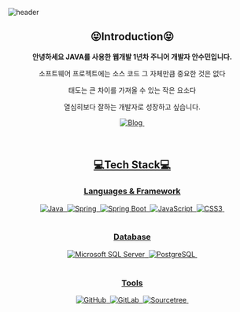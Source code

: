 
<!--
**SuminAnn/SuminAnn** is a ✨ _special_ ✨ repository because its `README.md` (this file) appears on your GitHub profile.

Here are some ideas to get you started:

- 🔭 I’m currently working on ...
- 🌱 I’m currently learning ...
- 👯 I’m looking to collaborate on ...
- 🤔 I’m looking for help with ...
- 💬 Ask me about ...
- 📫 How to reach me: ...
- 😄 Pronouns: ...
- ⚡ Fun fact: ...
-->

![header](https://capsule-render.vercel.app/api?type=slice&color=FFDC3C&height=300&section=header&text=SuminAnn&fontColor=0000FF&fontSize=90)

<h2 align=center>😝Introduction😝</h2>
<p align=center><strong>안녕하세요 JAVA를 사용한 웹개발 1년차 주니어 개발자 안수민입니다.</strong></p>
<p align=center>소프트웨어 프로젝트에는 소스 코드 그 자체만큼 중요한 것은 없다</p>
<p align=center>태도는 큰 차이를 가져올 수 있는 작은 요소다</p>
<p align=center>열심히보다 잘하는 개발자로 성장하고 싶습니다.</p>
<div align=center>
  <a href="https://create-imagination-from-say-no.tistory.com"><img alt="Blog" src ="https://img.shields.io/badge/Blog-000000.svg?&style=for-the-badge&logo=Bloglovin&logoColor=white"/>&nbsp
</div><br><br>


<h2 align=center>💻Tech Stack💻</h2>
<h3 align=center>Languages & Framework</h3>
<div align=center>
  <a href="https://github.com/SuminAnn"><img alt="Java" src ="https://img.shields.io/badge/Java-4169E1.svg?&style=for-the-badge&logo=Java&logoColor=white"/>&nbsp
  <a href="https://github.com/SuminAnn"><img alt="Spring" src ="https://img.shields.io/badge/Spring-6DB33F.svg?&style=for-the-badge&logo=Spring&logoColor=white"/>&nbsp
  <a href="https://github.com/SuminAnn"><img alt="Spring Boot" src ="https://img.shields.io/badge/Spring Boot-6DB33F.svg?&style=for-the-badge&logo=Spring Boot&logoColor=white"/>&nbsp
  <a href="https://github.com/SuminAnn"><img alt="JavaScript" src ="https://img.shields.io/badge/JavaScript-F7DF1E.svg?&style=for-the-badge&logo=JavaScript&logoColor=white"/>&nbsp
  <a href="https://github.com/SuminAnn"><img alt="CSS3" src ="https://img.shields.io/badge/CSS3-1572B6.svg?&style=for-the-badge&logo=CSS3&logoColor=white"/>&nbsp
</div><br>

<h3 align=center>Database</h3>
<div align=center>
  <a href="https://github.com/SuminAnn"><img alt="Microsoft SQL Server" src ="https://img.shields.io/badge/Microsoft SQL Server-CC2927.svg?&style=for-the-badge&logo=Microsoft SQL Server&logoColor=white"/>&nbsp
  <a href="https://github.com/SuminAnn"><img alt="PostgreSQL" src ="https://img.shields.io/badge/PostgreSQL-4169E1.svg?&style=for-the-badge&logo=PostgreSQL&logoColor=white"/>&nbsp
</div><br>

<h3 align=center>Tools</h3>
<div align=center>
  <a href="https://github.com/SuminAnn"><img alt="GitHub" src ="https://img.shields.io/badge/GitHub-181717.svg?&style=for-the-badge&logo=GitHub&logoColor=white"/>&nbsp
  <a href="https://github.com/SuminAnn"><img alt="GitLab" src ="https://img.shields.io/badge/GitLab-FC6D26.svg?&style=for-the-badge&logo=GitLab&logoColor=white"/>&nbsp
  <a href="https://github.com/SuminAnn"><img alt="Sourcetree" src ="https://img.shields.io/badge/Sourcetree-0052CC.svg?&style=for-the-badge&logo=Sourcetree&logoColor=white"/>&nbsp
</div><br>
